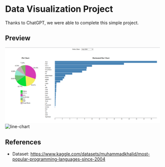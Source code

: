 # Data Visualization Project

Thanks to ChatGPT, we were able to complete this simple project.

## Preview

![pie-chart-and-bar-chart](img/chart-1-2.png)
![line-chart](img/chart-3.png)

## References
- Dataset: https://www.kaggle.com/datasets/muhammadkhalid/most-popular-programming-languages-since-2004
